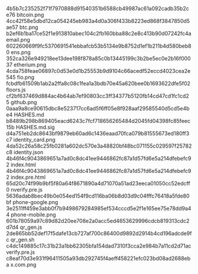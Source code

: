 4b5b7c235252f71f7970888d91540351b6588cb49987ac61a092cadb35b2ce76  bitcoin.png
4cc42f58e5dbd12ca054245eb983a4d0a306f433b8223ed868f3847850d5ae57  btc.png
b2ef6b1ba17ce52f1e913810abec104c2fb160bba88c2e8c413b90d07242fc4a  email.png
602260669f9fc5370691541ebbafcb53b5134e9b8752d1ef1b211b4d580beb80  ens.png
352ca326e949218ee13dee198f878a85c0b13445199c3b2be5ec0e2b16f00037  etherium.png
4cda758feae06897c0d53e0d1b25553b9d9104c66acedf52eccd4023cea2e545  fio.png
fcbdfb61509b1ab2a2ffa8c08c1fea1a3bdb70e45a620bee0b1693622dfe5f02  floors.js
cf2bf637469d884ac4b64ab7ef90803cc3ff34377b5120fb14cd47cd1fc1cd25  github.png
0aaa9a8ce90615dbc8e523717cc6ad5f6ff05e8f928aaf29585540d5cd5e4be4  HASHES.md
b8489b298b869405eacd6243c7fcf718656265484d2045fd04398fc85feec15b  HASHES.md.sig
d4a751eb2dc8643bf9879eb60ad6c1436eaad70fca079b81555673ed180ff3c7  identity_card.png
4da52c26a58c25fb0281a602dc570e3a48820bf48bc071155c029597f25782c8  identity.json
4b46f4c9043869651a7ad0c8dc41ee9446862fc87a1d57fd6e5a214dfebefc92  index.html
4b46f4c9043869651a7ad0c8dc41ee9446862fc87a1d57fd6e5a214dfebefc92  index.pre.html
65d20c74f99b9bf5f80a64f8671890a4d71070a51ad23eeca01050cc52edcff0  nverify.pre.js
5636adab8bec49b0e054ed154f9cd116ba06b8d03d9c04fffc76418a5fde80bf  phone-google.png
3e2511ff459e3abb0f7b9498679284985ef534cccd5e2f1e165ee75e78dd9a44  phone-mobile.png
601b78059a97c89d82d20ee708e2a0acc5ed4653629996cdcb819313cdc2d7d4  qr_gen.js
2de865bb52def17f5dafe13cb727af700c86400d9892d2914b4cd196adcde9fc  qr_gen.sh
c4dc149885c17c31b23a1bb62305bfa154dad7310f3cca2e984b7a11cd2d71ac  verify.pre.js
c8eaf70d3e931f96411505a93db292745f4aeff458221efc023bd08ad2688eba  x.com.png
